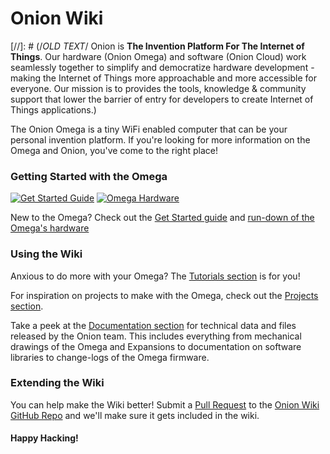 # Onion Wiki

[//]: # (/*OLD TEXT*/ Onion is **The Invention Platform For The Internet of Things**. Our hardware (Onion Omega) and software (Onion Cloud) work seamlessly together to simplify and democratize hardware development - making the Internet of Things more approachable and more accessible for everyone. Our mission is to provides the tools, knowledge & community support that lower the barrier of entry for developers to create Internet of Things applications.)

The Onion Omega is a tiny WiFi enabled computer that can be your personal invention platform. If you're looking for more information on the Omega and Onion, you've come to the right place!


### Getting Started with the Omega

[![Get Started Guide](http://i.imgur.com/vG9e4yX.jpg)](./Get-Started)
[![Omega Hardware](http://i.imgur.com/rZgiCQB.png)](./Documentation/Hardware/Omega-Hardware)

New to the Omega? Check out the [Get Started guide](./Get-Started) and [run-down of the Omega's hardware](./Documentation/Hardware/Omega-Hardware)



### Using the Wiki

Anxious to do more with your Omega? The [Tutorials section](./Tutorials/Contents) is for you!

For inspiration on projects to make with the Omega, check out the [Projects section](./Documentation/Contents).

Take a peek at the [Documentation section](./Documentation/Contents) for technical data and files released by the Onion team. This includes everything from mechanical drawings of the Omega and Expansions to documentation on software libraries to change-logs of the Omega firmware.



### Extending the Wiki

You can help make the Wiki better! Submit a [Pull Request](https://help.github.com/articles/creating-a-pull-request/) to the [Onion Wiki GitHub Repo](https://github.com/OnionIoT/wiki) and we'll make sure it gets included in the wiki.



#### Happy Hacking!

